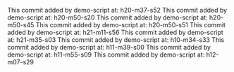 This commit added by demo-script at:  h20-m37-s52
This commit added by demo-script at:  h20-m50-s20
This commit added by demo-script at:  h20-m50-s45
This commit added by demo-script at:  h20-m50-s51
This commit added by demo-script at:  h21-m11-s56
This commit added by demo-script at:  h21-m35-s03
This commit added by demo-script at:  h10-m34-s33
This commit added by demo-script at:  h11-m39-s00
This commit added by demo-script at:  h11-m55-s09
This commit added by demo-script at:  h12-m07-s29
